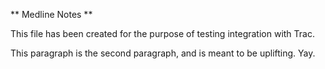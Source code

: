 ** Medline Notes **

This file has been created for the purpose of testing integration with Trac.

This paragraph is the second paragraph, and is meant to be uplifting.  Yay.
